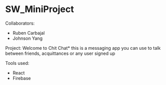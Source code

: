 # SW_MiniProject

Collaborators: 
- Ruben Carbajal 
- Johnson Yang

Project: Welcome to Chit Chat* this is a messaging app you can use to talk between friends, acquittances or any user signed up

Tools used: 
- React
- Firebase
